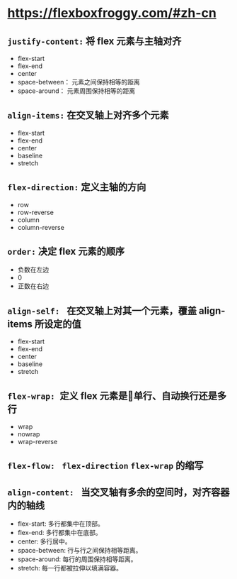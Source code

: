 # https://flexboxfroggy.com/#zh-cn

## `justify-content:`  将 flex 元素与主轴对齐
- flex-start
- flex-end
- center
- space-between： 元素之间保持相等的距离
- space-around： 元素周围保持相等的距离

## `align-items:` 在交叉轴上对齐多个元素
- flex-start
- flex-end
- center
- baseline
- stretch

## `flex-direction:` 定义主轴的方向
- row
- row-reverse
- column
- column-reverse

## `order:` 决定 flex 元素的顺序
- 负数在左边
- 0 
- 正数在右边

## `align-self: ` 在交叉轴上对其一个元素，覆盖 align-items 所设定的值
- flex-start
- flex-end
- center
- baseline
- stretch

## `flex-wrap: `定义 flex 元素是单行、自动换行还是多行
- wrap
- nowrap
- wrap-reverse

## `flex-flow: ` `flex-direction` `flex-wrap` 的缩写

## `align-content: ` 当交叉轴有多余的空间时，对齐容器内的轴线
- flex-start: 多行都集中在顶部。
- flex-end: 多行都集中在底部。
- center: 多行居中。
- space-between: 行与行之间保持相等距离。
- space-around: 每行的周围保持相等距离。
- stretch: 每一行都被拉伸以填满容器。
